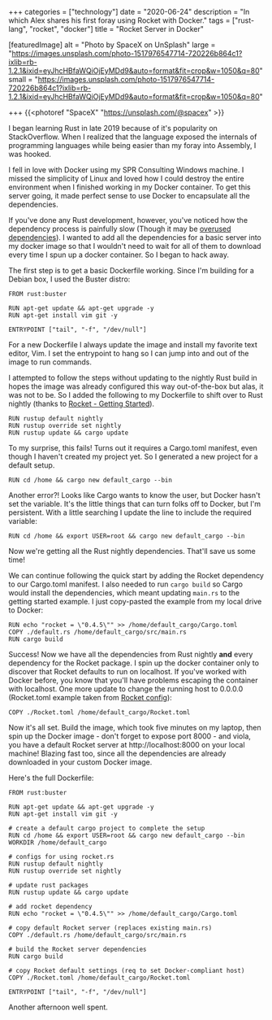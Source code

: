 +++
categories = ["technology"]
date = "2020-06-24"
description = "In which Alex shares his first foray using Rocket with Docker."
tags = ["rust-lang", "rocket", "docker"]
title = "Rocket Server in Docker"

[featuredImage]
  alt = "Photo by SpaceX on UnSplash"
  large = "https://images.unsplash.com/photo-1517976547714-720226b864c1?ixlib=rb-1.2.1&ixid=eyJhcHBfaWQiOjEyMDd9&auto=format&fit=crop&w=1050&q=80"
  small = "https://images.unsplash.com/photo-1517976547714-720226b864c1?ixlib=rb-1.2.1&ixid=eyJhcHBfaWQiOjEyMDd9&auto=format&fit=crop&w=1050&q=80"

+++
{{<photoref "SpaceX" "https://unsplash.com/@spacex" >}}

I began learning Rust in late 2019 because of it's popularity on StackOverflow. When I realized that the language exposed the internals of programming languages while being easier than my foray into Assembly, I was hooked.

I fell in love with Docker using my SPR Consulting Windows machine. I missed the simplicity of Linux and loved how I could destroy the entire environment when I finished working in my Docker container. To get this server going, it made perfect sense to use Docker to encapsulate all the dependencies.

If you've done any Rust development, however, you've noticed how the dependency process is painfully slow (Though it may be [overused dependencies](https://blog.kodewerx.org/2020/06/the-rust-compiler-isnt-slow-we-are.html)). I wanted to add all the dependencies for a basic server into my docker image so that I wouldn't need to wait for all of them to download every time I spun up a docker container. So I began to hack away.

The first step is to get a basic Dockerfile working. Since I'm building for a Debian box, I used the Buster distro:

```
FROM rust:buster

RUN apt-get update && apt-get upgrade -y
RUN apt-get install vim git -y

ENTRYPOINT ["tail", "-f", "/dev/null"]

```

For a new Dockerfile I always update the image and install my favorite text editor, Vim. I set the entrypoint to hang so I can jump into and out of the image to run commands.

I attempted to follow the steps without updating to the nightly Rust build in hopes the image was already configured this way out-of-the-box but alas, it was not to be. So I added the following to my Dockerfile to shift over to Rust nightly (thanks to [Rocket - Getting Started](https://rocket.rs/v0.4/guide/getting-started/)).

```
RUN rustup default nightly
RUN rustup override set nightly
RUN rustup update && cargo update
```

To my surprise, this fails! Turns out it requires a Cargo.toml manifest, even though I haven't created my project yet. So I generated a new project for a default setup.

```
RUN cd /home && cargo new default_cargo --bin
```

Another error?! Looks like Cargo wants to know the user, but Docker hasn't set the variable. It's the little things that can turn folks off to Docker, but I'm persistent. With a little searching I update the line to include the required variable:

```
RUN cd /home && export USER=root && cargo new default_cargo --bin
```

Now we're getting all the Rust nightly dependencies. That'll save us some time!

We can continue following the quick start by adding the Rocket dependency to our Cargo.toml manifest. I also needed to run `cargo build` so Cargo would install the dependencies, which meant updating `main.rs` to the getting started example. I just copy-pasted the example from my local drive to Docker:

```
RUN echo "rocket = \"0.4.5\"" >> /home/default_cargo/Cargo.toml
COPY ./default.rs /home/default_cargo/src/main.rs
RUN cargo build
```

Success! Now we have all the dependencies from Rust nightly **and** every dependency for the Rocket package. I spin up the docker container only to discover that Rocket defaults to run on localhost. If you've worked with Docker before, you know that you'll have problems escaping the container with localhost. One more update to change the running host to 0.0.0.0 (Rocket.toml example taken from [Rocket config](https://rocket.rs/v0.4/guide/configuration/)):

```
COPY ./Rocket.toml /home/default_cargo/Rocket.toml
```

Now it's all set. Build the image, which took five minutes on my laptop, then spin up the Docker image - don't forget to expose port 8000 - and viola, you have a default Rocket server at http://localhost:8000 on your local machine! Blazing fast too, since all the dependencies are already downloaded in your custom Docker image.

Here's the full Dockerfile:

```
FROM rust:buster

RUN apt-get update && apt-get upgrade -y
RUN apt-get install vim git -y

# create a default cargo project to complete the setup
RUN cd /home && export USER=root && cargo new default_cargo --bin
WORKDIR /home/default_cargo

# configs for using rocket.rs
RUN rustup default nightly
RUN rustup override set nightly

# update rust packages
RUN rustup update && cargo update

# add rocket dependency
RUN echo "rocket = \"0.4.5\"" >> /home/default_cargo/Cargo.toml

# copy default Rocket server (replaces existing main.rs)
COPY ./default.rs /home/default_cargo/src/main.rs

# build the Rocket server dependencies
RUN cargo build

# copy Rocket default settings (req to set Docker-compliant host)
COPY ./Rocket.toml /home/default_cargo/Rocket.toml

ENTRYPOINT ["tail", "-f", "/dev/null"]
```

Another afternoon well spent.
